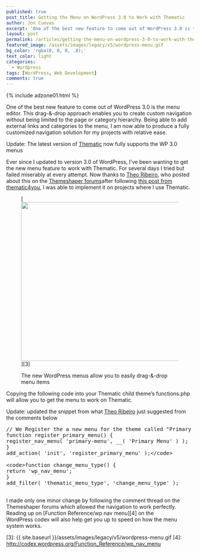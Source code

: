 ```yaml
---
published: true
post_title: Getting the Menu on WordPress 3.0 to Work with Thematic
author: Jon Cuevas
excerpt: 'One of the best new feature to come out of WordPress 3.0 is the menu editor. This drag-&-drop approach enables you to create custom navigation without being limited to the page or category hierarchy.'
layout: post
permalink: /articles/getting-the-menu-on-wordpress-3-0-to-work-with-thematic/
featured_image: /assets/images/legacy/v5/wordpress-menu.gif
bg_color: 'rgba(0, 0, 0, .8);'
text_color: light
categories:
  - Wordpress
tags: [WordPress, Web Development]
comments: true
---
```


<div class="offgrid-right"><p>{% include adzone01.html %}</p></div>

<p class="lead">
	One of the best new feature to come out of WordPress 3.0 is the menu editor. This drag-&-drop approach enables you to create custom navigation without being limited to the page or category hierarchy. Being able to add external links and categories to the menu, I am now able to produce a fully customized navigation solution for my projects with relative ease.
</p><!--more-->

<span class="attention">Update: The latest version of <a href="http://themeshaper.com/thematic/">Thematic</a> now fully supports the WP 3.0 menus</span>

Ever since I updated to version 3.0 of WordPress, I&#8217;ve been wanting to get the new menu feature to work with Thematic. For several days I tried but failed miserably at every attempt. Now thanks to <a title="Theo Ribeiro – Photographer" href="http://theoribeiro.com/" rel="home">Theo Ribeiro</a>, who posted about this on the [Themeshaper forums][1]after following [this post from thematic4you][2], I was able to implement it on projects where I use Thematic.<figure class="figure alignnone">

[<img class="size-full wp-image-1079" title="wordpress-menu" src="{{ site.baseurl }}/assets/images/legacy/v5/wordpress-menu.gif" alt="" width="589" height="425" />][3]<figcaption>The new WordPress menus allow you to easily drag-&-drop menu items</figcaption></figure> 
Copying the following code into your Thematic child theme&#8217;s functions.php will allow you to get the menu to work on Thematic.

<span class="attention">Update: updated the snippet from what <a href="http://theoribeiro.com/">Theo Ribeiro</a> just suggested from the comments below</span>

<pre class="brush: php; published: true
post_title: ; notranslate" title="">// We Register the a new menu for the theme called "Primary Menu"
function register_primary_menu() {
register_nav_menu( 'primary-menu', __( 'Primary Menu' ) );
}
add_action( 'init', 'register_primary_menu' );&lt;/code&gt;

&lt;code&gt;function change_menu_type() {
return 'wp_nav_menu';
}
add_filter( 'thematic_menu_type', 'change_menu_type' );

</pre>

I made only one minor change by following the comment thread on the Themeshaper forums which allowed the navigation to work perfectly. Reading up on [Function Reference/wp nav menu][4] on the WordPress codex will also help get you up to speed on how the menu system works.

 [1]: http://themeshaper.com/forums/topic/a-better-way-to-use-the-new-menu-in-wordpress-30-final-version
 [2]: http://programming.thematic4you.com/2010/03/how-to-test-wp_nav_menu-with-thematic/
 [3]: {{ site.baseurl }}/assets/images/legacy/v5/wordpress-menu.gif
 [4]: http://codex.wordpress.org/Function_Reference/wp_nav_menu